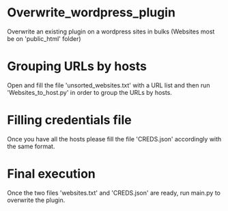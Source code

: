 # Overwrite_wordpress_plugin
Overwrite an existing plugin on a wordpress sites in bulks (Websites most be on 'public_html' folder)

# Grouping URLs by hosts
Open and fill the file 'unsorted_websites.txt' with a URL list and then run 'Websites_to_host.py' in order to group the URLs by hosts.

# Filling credentials file
Once you have all the hosts please fill the file 'CREDS.json' accordingly with the same format.

# Final execution 
Once the two files 'websites.txt' and 'CREDS.json' are ready, run main.py to overwrite the plugin.
